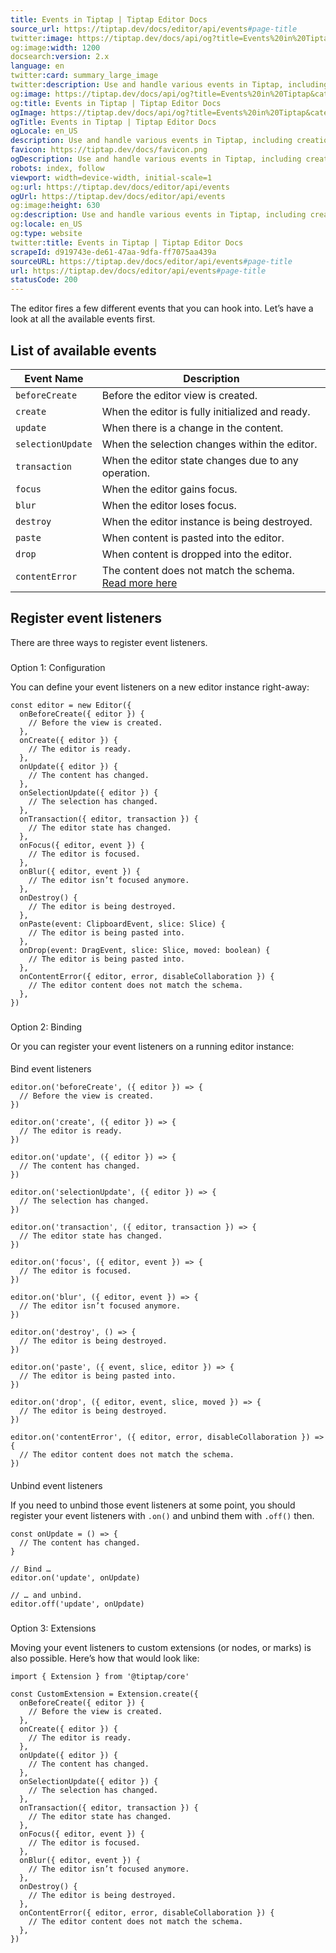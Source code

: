 ```yaml
---
title: Events in Tiptap | Tiptap Editor Docs
source_url: https://tiptap.dev/docs/editor/api/events#page-title
twitter:image: https://tiptap.dev/docs/api/og?title=Events%20in%20Tiptap&category=Editor
og:image:width: 1200
docsearch:version: 2.x
language: en
twitter:card: summary_large_image
twitter:description: Use and handle various events in Tiptap, including creation, updates, focus, blur, and destruction. More in the docs!
og:image: https://tiptap.dev/docs/api/og?title=Events%20in%20Tiptap&category=Editor
og:title: Events in Tiptap | Tiptap Editor Docs
ogImage: https://tiptap.dev/docs/api/og?title=Events%20in%20Tiptap&category=Editor
ogTitle: Events in Tiptap | Tiptap Editor Docs
ogLocale: en_US
description: Use and handle various events in Tiptap, including creation, updates, focus, blur, and destruction. More in the docs!
favicon: https://tiptap.dev/docs/favicon.png
ogDescription: Use and handle various events in Tiptap, including creation, updates, focus, blur, and destruction. More in the docs!
robots: index, follow
viewport: width=device-width, initial-scale=1
og:url: https://tiptap.dev/docs/editor/api/events
ogUrl: https://tiptap.dev/docs/editor/api/events
og:image:height: 630
og:description: Use and handle various events in Tiptap, including creation, updates, focus, blur, and destruction. More in the docs!
og:locale: en_US
og:type: website
twitter:title: Events in Tiptap | Tiptap Editor Docs
scrapeId: d919743e-de61-47aa-9dfa-ff7075aa439a
sourceURL: https://tiptap.dev/docs/editor/api/events#page-title
url: https://tiptap.dev/docs/editor/api/events#page-title
statusCode: 200
---
```


The editor fires a few different events that you can hook into. Let’s have a look at all the available events first.

[](https://tiptap.dev/docs/editor/api/events#list-of-available-events)
List of available events
-----------------------------------------------------------------------------------------------

| Event Name | Description |
| --- | --- |
| `beforeCreate` | Before the editor view is created. |
| `create` | When the editor is fully initialized and ready. |
| `update` | When there is a change in the content. |
| `selectionUpdate` | When the selection changes within the editor. |
| `transaction` | When the editor state changes due to any operation. |
| `focus` | When the editor gains focus. |
| `blur` | When the editor loses focus. |
| `destroy` | When the editor instance is being destroyed. |
| `paste` | When content is pasted into the editor. |
| `drop` | When content is dropped into the editor. |
| `contentError` | The content does not match the schema. [Read more here](https://tiptap.dev/docs/editor/core-concepts/schema#invalid-schema-handling) |

[](https://tiptap.dev/docs/editor/api/events#register-event-listeners)
Register event listeners
-----------------------------------------------------------------------------------------------

There are three ways to register event listeners.

### [](https://tiptap.dev/docs/editor/api/events#option-1-configuration)
Option 1: Configuration

You can define your event listeners on a new editor instance right-away:

    const editor = new Editor({
      onBeforeCreate({ editor }) {
        // Before the view is created.
      },
      onCreate({ editor }) {
        // The editor is ready.
      },
      onUpdate({ editor }) {
        // The content has changed.
      },
      onSelectionUpdate({ editor }) {
        // The selection has changed.
      },
      onTransaction({ editor, transaction }) {
        // The editor state has changed.
      },
      onFocus({ editor, event }) {
        // The editor is focused.
      },
      onBlur({ editor, event }) {
        // The editor isn’t focused anymore.
      },
      onDestroy() {
        // The editor is being destroyed.
      },
      onPaste(event: ClipboardEvent, slice: Slice) {
        // The editor is being pasted into.
      },
      onDrop(event: DragEvent, slice: Slice, moved: boolean) {
        // The editor is being pasted into.
      },
      onContentError({ editor, error, disableCollaboration }) {
        // The editor content does not match the schema.
      },
    })
    

### [](https://tiptap.dev/docs/editor/api/events#option-2-binding)
Option 2: Binding

Or you can register your event listeners on a running editor instance:

#### [](https://tiptap.dev/docs/editor/api/events#bind-event-listeners)
Bind event listeners

    editor.on('beforeCreate', ({ editor }) => {
      // Before the view is created.
    })
    
    editor.on('create', ({ editor }) => {
      // The editor is ready.
    })
    
    editor.on('update', ({ editor }) => {
      // The content has changed.
    })
    
    editor.on('selectionUpdate', ({ editor }) => {
      // The selection has changed.
    })
    
    editor.on('transaction', ({ editor, transaction }) => {
      // The editor state has changed.
    })
    
    editor.on('focus', ({ editor, event }) => {
      // The editor is focused.
    })
    
    editor.on('blur', ({ editor, event }) => {
      // The editor isn’t focused anymore.
    })
    
    editor.on('destroy', () => {
      // The editor is being destroyed.
    })
    
    editor.on('paste', ({ event, slice, editor }) => {
      // The editor is being pasted into.
    })
    
    editor.on('drop', ({ editor, event, slice, moved }) => {
      // The editor is being destroyed.
    })
    
    editor.on('contentError', ({ editor, error, disableCollaboration }) => {
      // The editor content does not match the schema.
    })
    

#### [](https://tiptap.dev/docs/editor/api/events#unbind-event-listeners)
Unbind event listeners

If you need to unbind those event listeners at some point, you should register your event listeners with `.on()` and unbind them with `.off()` then.

    const onUpdate = () => {
      // The content has changed.
    }
    
    // Bind …
    editor.on('update', onUpdate)
    
    // … and unbind.
    editor.off('update', onUpdate)
    

### [](https://tiptap.dev/docs/editor/api/events#option-3-extensions)
Option 3: Extensions

Moving your event listeners to custom extensions (or nodes, or marks) is also possible. Here’s how that would look like:

    import { Extension } from '@tiptap/core'
    
    const CustomExtension = Extension.create({
      onBeforeCreate({ editor }) {
        // Before the view is created.
      },
      onCreate({ editor }) {
        // The editor is ready.
      },
      onUpdate({ editor }) {
        // The content has changed.
      },
      onSelectionUpdate({ editor }) {
        // The selection has changed.
      },
      onTransaction({ editor, transaction }) {
        // The editor state has changed.
      },
      onFocus({ editor, event }) {
        // The editor is focused.
      },
      onBlur({ editor, event }) {
        // The editor isn’t focused anymore.
      },
      onDestroy() {
        // The editor is being destroyed.
      },
      onContentError({ editor, error, disableCollaboration }) {
        // The editor content does not match the schema.
      },
    })
